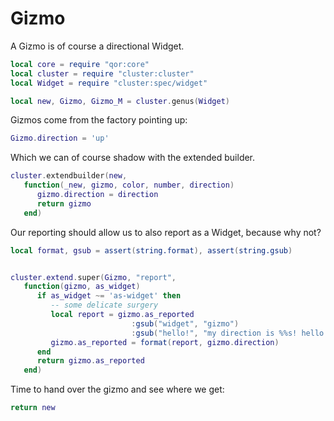 # Gizmo


A Gizmo is of course a directional Widget\.

```lua
local core = require "qor:core"
local cluster = require "cluster:cluster"
local Widget = require "cluster:spec/widget"
```

```lua
local new, Gizmo, Gizmo_M = cluster.genus(Widget)
```

Gizmos come from the factory pointing up:

```lua
Gizmo.direction = 'up'
```

Which we can of course shadow with the extended builder\.

```lua
cluster.extendbuilder(new,
   function(_new, gizmo, color, number, direction)
      gizmo.direction = direction
      return gizmo
   end)
```

Our reporting should allow us to also report as a Widget, because why not?

```lua
local format, gsub = assert(string.format), assert(string.gsub)


cluster.extend.super(Gizmo, "report",
   function(gizmo, as_widget)
      if as_widget ~= 'as-widget' then
         -- some delicate surgery
         local report = gizmo.as_reported
                           :gsub("widget", "gizmo")
                           :gsub("hello!", "my direction is %%s! hello!")
         gizmo.as_reported = format(report, gizmo.direction)
      end
      return gizmo.as_reported
   end)
```

Time to hand over the gizmo and see where we get:

```lua
return new
```

